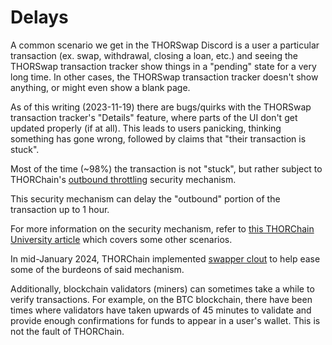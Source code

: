 # Delays

A common scenario we get in the THORSwap Discord is a user a particular
transaction (ex. swap, withdrawal, closing a loan, etc.) and seeing the
THORSwap transaction tracker show things in a "pending" state for a very long
time.  In other cases, the THORSwap transaction tracker doesn't show anything,
or might even show a blank page.

As of this writing (2023-11-19) there are bugs/quirks with the THORSwap
transaction tracker's "Details" feature, where parts of the UI don't get
updated properly (if at all).  This leads to users panicking, thinking
something has gone wrong, followed by claims that "their transaction is stuck".

Most of the time (~98%) the transaction is not "stuck", but rather subject to
THORChain's [outbound throttling][1] security mechanism.

<div class="warning">
This security mechanism can delay the "outbound" portion of the transaction
up to 1 hour.
</div>

For more information on the security mechanism, refer to
[this THORChain University article][2] which covers some other scenarios.

In mid-January 2024, THORChain implemented [swapper clout][3] to help ease some
of the burdeons of said mechanism.

Additionally, blockchain validators (miners) can sometimes take a while to
verify transactions.  For example, on the BTC blockchain, there have been times
where validators have taken upwards of 45 minutes to validate and provide
enough confirmations for funds to appear in a user's wallet.  This is not the
fault of THORChain.

[1]: https://docs.thorchain.org/frequently-asked-questions#what-is-outbound-throttling
[2]: https://crypto-university.medium.com/under-the-hood-thorchain-transaction-delays-250d00ed57b7#9534
[3]: https://gitlab.com/thorchain/thornode/-/issues/1723
